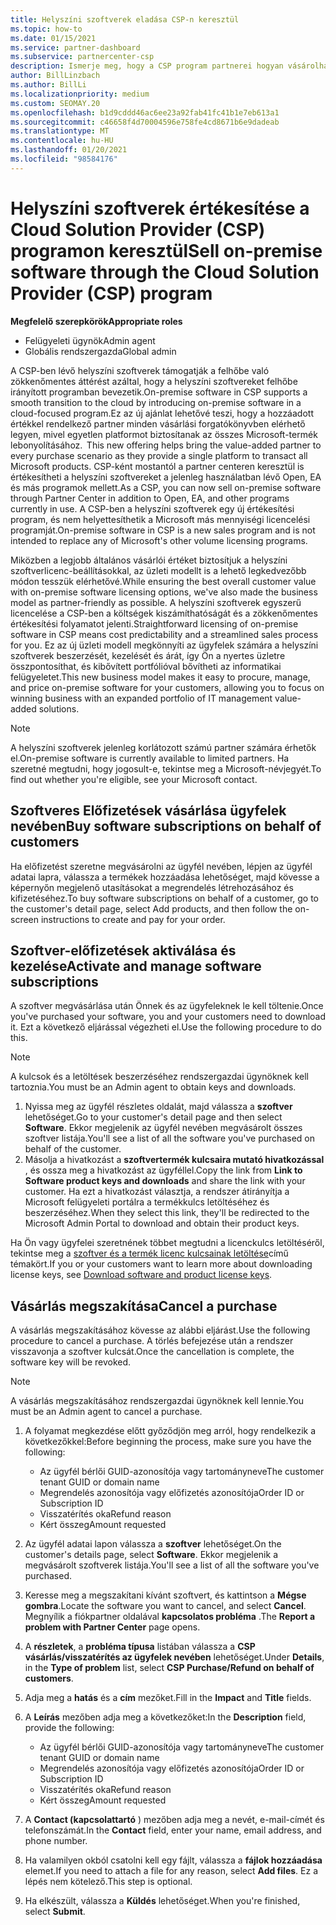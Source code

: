 ```yaml
---
title: Helyszíni szoftverek eladása CSP-n keresztül
ms.topic: how-to
ms.date: 01/15/2021
ms.service: partner-dashboard
ms.subservice: partnercenter-csp
description: Ismerje meg, hogy a CSP program partnerei hogyan vásárolhatják meg, kezelhetik, adhatják meg és törölhetik a helyszíni szoftveres előfizetéseket a partner Centerben lévő ügyfelek nevében.
author: BillLinzbach
ms.author: BillLi
ms.localizationpriority: medium
ms.custom: SEOMAY.20
ms.openlocfilehash: b1d9cddd46ac6ee23a92fab41fc41b1e7eb613a1
ms.sourcegitcommit: c46658f4d70004596e758fe4cd8671b6e9dadeab
ms.translationtype: MT
ms.contentlocale: hu-HU
ms.lasthandoff: 01/20/2021
ms.locfileid: "98584176"
---
```

# <a name="sell-on-premise-software-through-the-cloud-solution-provider-csp-program"></a><span data-ttu-id="69ec3-103">Helyszíni szoftverek értékesítése a Cloud Solution Provider (CSP) programon keresztül</span><span class="sxs-lookup"><span data-stu-id="69ec3-103">Sell on-premise software through the Cloud Solution Provider (CSP) program</span></span>

<span data-ttu-id="69ec3-104">**Megfelelő szerepkörök**</span><span class="sxs-lookup"><span data-stu-id="69ec3-104">**Appropriate roles**</span></span>

- <span data-ttu-id="69ec3-105">Felügyeleti ügynök</span><span class="sxs-lookup"><span data-stu-id="69ec3-105">Admin agent</span></span>
- <span data-ttu-id="69ec3-106">Globális rendszergazda</span><span class="sxs-lookup"><span data-stu-id="69ec3-106">Global admin</span></span>

<span data-ttu-id="69ec3-107">A CSP-ben lévő helyszíni szoftverek támogatják a felhőbe való zökkenőmentes áttérést azáltal, hogy a helyszíni szoftvereket felhőbe irányított programban bevezetik.</span><span class="sxs-lookup"><span data-stu-id="69ec3-107">On-premise software in CSP supports a smooth transition to the cloud by introducing on-premise software in a cloud-focused program.</span></span><span data-ttu-id="69ec3-108">Ez az új ajánlat lehetővé teszi, hogy a hozzáadott értékkel rendelkező partner minden vásárlási forgatókönyvben elérhető legyen, mivel egyetlen platformot biztosítanak az összes Microsoft-termék lebonyolításához.</span><span class="sxs-lookup"><span data-stu-id="69ec3-108">  This new offering helps bring the value-added partner to every purchase scenario as they provide a single platform to transact all Microsoft products.</span></span> <span data-ttu-id="69ec3-109">CSP-ként mostantól a partner centeren keresztül is értékesítheti a helyszíni szoftvereket a jelenleg használatban lévő Open, EA és más programok mellett.</span><span class="sxs-lookup"><span data-stu-id="69ec3-109">As a CSP, you can now sell on-premise software through Partner Center in addition to Open, EA, and other programs currently in use.</span></span> <span data-ttu-id="69ec3-110">A CSP-ben a helyszíni szoftverek egy új értékesítési program, és nem helyettesíthetik a Microsoft más mennyiségi licencelési programját.</span><span class="sxs-lookup"><span data-stu-id="69ec3-110">On-premise software in CSP is a new sales program and is not intended to replace any of Microsoft's other volume licensing programs.</span></span> 
 
<span data-ttu-id="69ec3-111">Miközben a legjobb általános vásárlói értéket biztosítjuk a helyszíni szoftverlicenc-beállításokkal, az üzleti modellt is a lehető legkedvezőbb módon tesszük elérhetővé.</span><span class="sxs-lookup"><span data-stu-id="69ec3-111">While ensuring the best overall customer value with on-premise software licensing options, we've also made the business model as partner-friendly as possible.</span></span> <span data-ttu-id="69ec3-112">A helyszíni szoftverek egyszerű licencelése a CSP-ben a költségek kiszámíthatóságát és a zökkenőmentes értékesítési folyamatot jelenti.</span><span class="sxs-lookup"><span data-stu-id="69ec3-112">Straightforward licensing of on-premise software in CSP means cost predictability and a streamlined sales process for you.</span></span> <span data-ttu-id="69ec3-113">Ez az új üzleti modell megkönnyíti az ügyfelek számára a helyszíni szoftverek beszerzését, kezelését és árát, így Ön a nyertes üzletre összpontosíthat, és kibővített portfólióval bővítheti az informatikai felügyeletet.</span><span class="sxs-lookup"><span data-stu-id="69ec3-113">This new business model makes it easy to procure, manage, and price on-premise software for your customers, allowing you to focus on winning business with an expanded portfolio of IT management value-added solutions.</span></span> 

>[!NOTE]
><span data-ttu-id="69ec3-114">A helyszíni szoftverek jelenleg korlátozott számú partner számára érhetők el.</span><span class="sxs-lookup"><span data-stu-id="69ec3-114">On-premise software is currently available to limited partners.</span></span> <span data-ttu-id="69ec3-115">Ha szeretné megtudni, hogy jogosult-e, tekintse meg a Microsoft-névjegyét.</span><span class="sxs-lookup"><span data-stu-id="69ec3-115">To find out whether you're eligible, see your Microsoft contact.</span></span> 


## <a name="buy-software-subscriptions-on-behalf-of-customers"></a><span data-ttu-id="69ec3-116">Szoftveres Előfizetések vásárlása ügyfelek nevében</span><span class="sxs-lookup"><span data-stu-id="69ec3-116">Buy software subscriptions on behalf of customers</span></span>

<span data-ttu-id="69ec3-117">Ha előfizetést szeretne megvásárolni az ügyfél nevében, lépjen az ügyfél adatai lapra, válassza a termékek hozzáadása lehetőséget, majd kövesse a képernyőn megjelenő utasításokat a megrendelés létrehozásához és kifizetéséhez.</span><span class="sxs-lookup"><span data-stu-id="69ec3-117">To buy software subscriptions on behalf of a customer, go to the customer's detail page, select Add products, and then follow the on-screen instructions to create and pay for your order.</span></span>

## <a name="activate-and-manage-software-subscriptions"></a><span data-ttu-id="69ec3-118">Szoftver-előfizetések aktiválása és kezelése</span><span class="sxs-lookup"><span data-stu-id="69ec3-118">Activate and manage software subscriptions</span></span>

<span data-ttu-id="69ec3-119">A szoftver megvásárlása után Önnek és az ügyfeleknek le kell töltenie.</span><span class="sxs-lookup"><span data-stu-id="69ec3-119">Once you've purchased your software, you and your customers need to download it.</span></span> <span data-ttu-id="69ec3-120">Ezt a következő eljárással végezheti el.</span><span class="sxs-lookup"><span data-stu-id="69ec3-120">Use the following procedure to do this.</span></span> 

>[!NOTE]
><span data-ttu-id="69ec3-121">A kulcsok és a letöltések beszerzéséhez rendszergazdai ügynöknek kell tartoznia.</span><span class="sxs-lookup"><span data-stu-id="69ec3-121">You must be an Admin agent to obtain keys and downloads.</span></span>

1. <span data-ttu-id="69ec3-122">Nyissa meg az ügyfél részletes oldalát, majd válassza a **szoftver** lehetőséget.</span><span class="sxs-lookup"><span data-stu-id="69ec3-122">Go to your customer's detail page and then select **Software**.</span></span> <span data-ttu-id="69ec3-123">Ekkor megjelenik az ügyfél nevében megvásárolt összes szoftver listája.</span><span class="sxs-lookup"><span data-stu-id="69ec3-123">You'll see a list of all the software you've purchased on behalf of the customer.</span></span>
2. <span data-ttu-id="69ec3-124">Másolja a hivatkozást a **szoftvertermék kulcsaira mutató hivatkozással** , és ossza meg a hivatkozást az ügyféllel.</span><span class="sxs-lookup"><span data-stu-id="69ec3-124">Copy the link from **Link to Software product keys and downloads** and share the link with your customer.</span></span> <span data-ttu-id="69ec3-125">Ha ezt a hivatkozást választja, a rendszer átirányítja a Microsoft felügyeleti portálra a termékkulcs letöltéséhez és beszerzéséhez.</span><span class="sxs-lookup"><span data-stu-id="69ec3-125">When they select this link, they'll be redirected to the Microsoft Admin Portal to download and obtain their product keys.</span></span>

<span data-ttu-id="69ec3-126">Ha Ön vagy ügyfelei szeretnének többet megtudni a licenckulcs letöltéséről, tekintse meg a [szoftver és a termék licenc kulcsainak letöltése](https://go.microsoft.com/fwlink/p/?linkid=2152525)című témakört.</span><span class="sxs-lookup"><span data-stu-id="69ec3-126">If you or your customers want to learn more about downloading license keys, see [Download software and product license keys](https://go.microsoft.com/fwlink/p/?linkid=2152525).</span></span>

## <a name="cancel-a-purchase"></a><span data-ttu-id="69ec3-127">Vásárlás megszakítása</span><span class="sxs-lookup"><span data-stu-id="69ec3-127">Cancel a purchase</span></span>

<span data-ttu-id="69ec3-128">A vásárlás megszakításához kövesse az alábbi eljárást.</span><span class="sxs-lookup"><span data-stu-id="69ec3-128">Use the following procedure to cancel a purchase.</span></span> <span data-ttu-id="69ec3-129">A törlés befejezése után a rendszer visszavonja a szoftver kulcsát.</span><span class="sxs-lookup"><span data-stu-id="69ec3-129">Once the cancellation is complete, the software key will be revoked.</span></span> 

>[!NOTE]
><span data-ttu-id="69ec3-130">A vásárlás megszakításához rendszergazdai ügynöknek kell lennie.</span><span class="sxs-lookup"><span data-stu-id="69ec3-130">You must be an Admin agent to cancel a purchase.</span></span> 

1.  <span data-ttu-id="69ec3-131">A folyamat megkezdése előtt győződjön meg arról, hogy rendelkezik a következőkkel:</span><span class="sxs-lookup"><span data-stu-id="69ec3-131">Before beginning the process, make sure you have the following:</span></span> 
    - <span data-ttu-id="69ec3-132">Az ügyfél bérlői GUID-azonosítója vagy tartományneve</span><span class="sxs-lookup"><span data-stu-id="69ec3-132">The customer tenant GUID or domain name</span></span>
    - <span data-ttu-id="69ec3-133">Megrendelés azonosítója vagy előfizetés azonosítója</span><span class="sxs-lookup"><span data-stu-id="69ec3-133">Order ID or Subscription ID</span></span>
    - <span data-ttu-id="69ec3-134">Visszatérítés oka</span><span class="sxs-lookup"><span data-stu-id="69ec3-134">Refund reason</span></span>
    - <span data-ttu-id="69ec3-135">Kért összeg</span><span class="sxs-lookup"><span data-stu-id="69ec3-135">Amount requested</span></span>

2.  <span data-ttu-id="69ec3-136">Az ügyfél adatai lapon válassza a **szoftver** lehetőséget.</span><span class="sxs-lookup"><span data-stu-id="69ec3-136">On the customer's details page, select **Software**.</span></span> <span data-ttu-id="69ec3-137">Ekkor megjelenik a megvásárolt szoftverek listája.</span><span class="sxs-lookup"><span data-stu-id="69ec3-137">You'll see a list of all the software you've purchased.</span></span> 

3.  <span data-ttu-id="69ec3-138">Keresse meg a megszakítani kívánt szoftvert, és kattintson a **Mégse gombra**.</span><span class="sxs-lookup"><span data-stu-id="69ec3-138">Locate the software you want to cancel, and select **Cancel**.</span></span> <span data-ttu-id="69ec3-139">Megnyílik a fiókpartner oldalával **kapcsolatos probléma** .</span><span class="sxs-lookup"><span data-stu-id="69ec3-139">The **Report a problem with Partner Center** page opens.</span></span> 

4.  <span data-ttu-id="69ec3-140">A **részletek**, a **probléma típusa** listában válassza a **CSP vásárlás/visszatérítés az ügyfelek nevében** lehetőséget.</span><span class="sxs-lookup"><span data-stu-id="69ec3-140">Under **Details**, in the **Type of problem** list, select **CSP Purchase/Refund on behalf of customers**.</span></span>

5.  <span data-ttu-id="69ec3-141">Adja meg a **hatás** és a **cím** mezőket.</span><span class="sxs-lookup"><span data-stu-id="69ec3-141">Fill in the **Impact** and **Title** fields.</span></span> 

6.  <span data-ttu-id="69ec3-142">A **Leírás** mezőben adja meg a következőket:</span><span class="sxs-lookup"><span data-stu-id="69ec3-142">In the **Description** field, provide the following:</span></span> 
    -   <span data-ttu-id="69ec3-143">Az ügyfél bérlői GUID-azonosítója vagy tartományneve</span><span class="sxs-lookup"><span data-stu-id="69ec3-143">The customer tenant GUID or domain name</span></span>
    -   <span data-ttu-id="69ec3-144">Megrendelés azonosítója vagy előfizetés azonosítója</span><span class="sxs-lookup"><span data-stu-id="69ec3-144">Order ID or Subscription ID</span></span>
    -   <span data-ttu-id="69ec3-145">Visszatérítés oka</span><span class="sxs-lookup"><span data-stu-id="69ec3-145">Refund reason</span></span>
    -   <span data-ttu-id="69ec3-146">Kért összeg</span><span class="sxs-lookup"><span data-stu-id="69ec3-146">Amount requested</span></span>

7.  <span data-ttu-id="69ec3-147">A **Contact (kapcsolattartó** ) mezőben adja meg a nevét, e-mail-címét és telefonszámát.</span><span class="sxs-lookup"><span data-stu-id="69ec3-147">In the **Contact** field, enter your name, email address, and phone number.</span></span> 

8.  <span data-ttu-id="69ec3-148">Ha valamilyen okból csatolni kell egy fájlt, válassza a **fájlok hozzáadása** elemet.</span><span class="sxs-lookup"><span data-stu-id="69ec3-148">If you need to attach a file for any reason, select **Add files**.</span></span> <span data-ttu-id="69ec3-149">Ez a lépés nem kötelező.</span><span class="sxs-lookup"><span data-stu-id="69ec3-149">This step is optional.</span></span> 

9.  <span data-ttu-id="69ec3-150">Ha elkészült, válassza a **Küldés** lehetőséget.</span><span class="sxs-lookup"><span data-stu-id="69ec3-150">When you're finished, select **Submit**.</span></span>